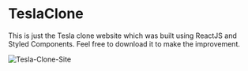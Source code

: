 # TeslaClone
This is just the Tesla clone website which was built using ReactJS and Styled Components. 
Feel free to download it to make the improvement. 

![Tesla-Clone-Site](https://user-images.githubusercontent.com/70451928/144516903-ccb71507-026f-4d05-b8d4-6b19c65b4676.png)
